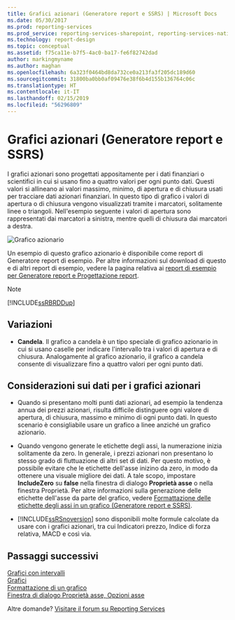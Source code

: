 ```yaml
---
title: Grafici azionari (Generatore report e SSRS) | Microsoft Docs
ms.date: 05/30/2017
ms.prod: reporting-services
ms.prod_service: reporting-services-sharepoint, reporting-services-native
ms.technology: report-design
ms.topic: conceptual
ms.assetid: f75ca11e-b7f5-4ac0-ba17-fe6f82742dad
author: markingmyname
ms.author: maghan
ms.openlocfilehash: 6a323f0464bd8da732ce0a213fa3f205dc189d60
ms.sourcegitcommit: 31800ba0bb0af09476e38f6b4d155b136764c06c
ms.translationtype: HT
ms.contentlocale: it-IT
ms.lasthandoff: 02/15/2019
ms.locfileid: "56296809"
---
```

# <a name="stock-charts-report-builder-and-ssrs"></a>Grafici azionari (Generatore report e SSRS)

  I grafici azionari sono progettati appositamente per i dati finanziari o scientifici in cui si usano fino a quattro valori per ogni punto dati. Questi valori si allineano ai valori massimo, minimo, di apertura e di chiusura usati per tracciare dati azionari finanziari. In questo tipo di grafico i valori di apertura o di chiusura vengono visualizzati tramite i marcatori, solitamente linee o triangoli. Nell'esempio seguente i valori di apertura sono rappresentati dai marcatori a sinistra, mentre quelli di chiusura dai marcatori a destra.  
  
 ![Grafico azionario](../../reporting-services/report-design/media/rs-stockchart.gif "Grafico azionario")  
  
 Un esempio di questo grafico azionario è disponibile come report di Generatore report di esempio. Per altre informazioni sul download di questo e di altri report di esempio, vedere la pagina relativa ai [report di esempio per Generatore report e Progettazione report](https://go.microsoft.com/fwlink/?LinkId=198283).  
  
> [!NOTE]  
>  [!INCLUDE[ssRBRDDup](../../includes/ssrbrddup-md.md)]  
  
## <a name="variations"></a>Variazioni  
  
-   **Candela**. Il grafico a candela è un tipo speciale di grafico azionario in cui si usano caselle per indicare l'intervallo tra i valori di apertura e di chiusura. Analogamente al grafico azionario, il grafico a candela consente di visualizzare fino a quattro valori per ogni punto dati.  
  
## <a name="data-considerations-for-stock-charts"></a>Considerazioni sui dati per i grafici azionari  
  
-   Quando si presentano molti punti dati azionari, ad esempio la tendenza annua dei prezzi azionari, risulta difficile distinguere ogni valore di apertura, di chiusura, massimo e minimo di ogni punto dati. In questo scenario è consigliabile usare un grafico a linee anziché un grafico azionario.  
  
-   Quando vengono generate le etichette degli assi, la numerazione inizia solitamente da zero.  In generale, i prezzi azionari non presentano lo stesso grado di fluttuazione di altri set di dati. Per questo motivo, è possibile evitare che le etichette dell'asse inizino da zero, in modo da ottenere una visuale migliore dei dati. A tale scopo, impostare **IncludeZero** su **false** nella finestra di dialogo **Proprietà asse** o nella finestra Proprietà. Per altre informazioni sulla generazione delle etichette dell'asse da parte del grafico, vedere [Formattazione delle etichette degli assi in un grafico &#40;Generatore report e SSRS&#41;](../../reporting-services/report-design/formatting-axis-labels-on-a-chart-report-builder-and-ssrs.md).  
  
-   [!INCLUDE[ssRSnoversion](../../includes/ssrsnoversion-md.md)] sono disponibili molte formule calcolate da usare con i grafici azionari, tra cui Indicatori prezzo, Indice di forza relativa, MACD e così via.  

## <a name="next-steps"></a>Passaggi successivi

[Grafici con intervalli](../../reporting-services/report-design/range-charts-report-builder-and-ssrs.md)   
[Grafici](../../reporting-services/report-design/charts-report-builder-and-ssrs.md)   
[Formattazione di un grafico](../../reporting-services/report-design/formatting-a-chart-report-builder-and-ssrs.md)   
[Finestra di dialogo Proprietà asse, Opzioni asse](https://msdn.microsoft.com/library/b276e210-7a12-48ae-971b-7dabae51df11)  

Altre domande? [Visitare il forum su Reporting Services](https://go.microsoft.com/fwlink/?LinkId=620231)
